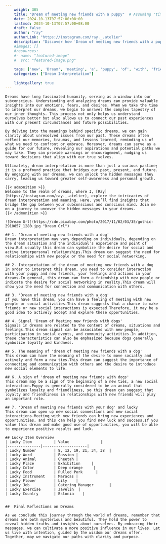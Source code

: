 ```yaml
---
    weight: 305
    title: "Dream of meeting new friends with a puppy"  # Assuming 'title' column exists
    date: 2024-10-13T07:57:00+08:00
    lastmod: 2024-10-13T07:57:00+08:00
    draft: false
    author: "ray"
    authorLink: "https://instagram.com/ray._.atelier"
    description: "Discover how 'Dream of meeting new friends with a puppy' can interpret your future and uncover its significant meanings in your life."
    #images: []
    #resources:
    #- name: "featured-image"
    #  src: "featured-image.png"
    
    tags: ['new', 'Dream', 'meeting', 'a', 'puppy', 'of', 'with', 'friends']
    categories: ["Dream Interpretation"]
    
    lightgallery: true
---
```

    
    Dreams have long fascinated humanity, serving as a window into our subconscious. Understanding and analyzing dreams can provide valuable insights into our emotions, fears, and desires. When we take the time to interpret our dreams, we begin to unravel the complex tapestry of our inner thoughts. This process not only helps us understand ourselves better but also allows us to connect our past experiences with our present circumstances and future possibilities.
    
    By delving into the meanings behind specific dreams, we can gain clarity about unresolved issues from our past. These dreams often reflect our memories, traumas, and lessons learned, reminding us of what we need to confront or embrace. Moreover, dreams can serve as a guide for our future, revealing our aspirations and potential paths we may take. They can provide warnings or encouragement, nudging us toward decisions that align with our true selves.
    
    Ultimately, dream interpretation is more than just a curious pastime; it is a profound practice that bridges our past, present, and future. By engaging with our dreams, we can unlock the hidden messages they carry, leading us toward greater self-awareness and personal growth.
    
    {{< admonition >}}
    Welcome to the realm of dreams, where I, [Ray](https://instagram.com/ray._.atelier), explore the intricacies of dream interpretation and meaning. Here, you’ll find insights that bridge the gap between your subconscious and conscious mind. Join me on a journey to uncover the hidden messages in your dreams.
    {{< /admonition >}}
    
    ![Dream Grl](https://cdn.pixabay.com/photo/2017/11/02/03/35/gothic-2910057_1280.jpg "Dream Grl")
    
    ## 1. 'Dream of meeting new friends with a dog'
    Dream interpretation may vary depending on individuals, depending on the dream situation and the individual's experience and point of view.But usually this dream can symbolize the desire for social and active interpersonal relationships.This dream can suggest the need for relationships with new people or the need for social networking.
    
    ## 2. Interpretation of the dream of meeting new friends with a dog
    In order to interpret this dream, you need to consider interaction with your puppy and new friends, your feelings and actions in your dreams.In general, this dream can form a friendship with new people or indicate the desire for social networking in reality.This dream will show you the need for connection and communication with others.
    
    ## 3. 'Dream of meeting new friends with a dog'
    If you have this dream, you can have a feeling of meeting with new people or social activities.This dream suggests that a chance to make friends or new social interactions is expected.Therefore, it may be a good idea to actively accept and explore these opportunities.
    
    ## 4. Signal 'Dream of Meeting new friends with dogs'
    Signals in dreams are related to the content of dreams, situations and feelings.This dream signal can be associated with new people, participation in social events, and community activities.In addition, these characteristics can also be emphasized because dogs generally symbolize loyalty and kindness.
    
    ## 5. The meaning of 'dream of meeting new friends with a dog'
    This dream can have the meaning of the desire to move socially and actively and form a new ties.This dream can suggest the importance of connecting and communication with others and the desire to introduce new social elements to life.
    
    ## 6. A sign of 'dream of meeting new friends with dogs'
    This dream may be a sign of the beginning of a new ties, a new social interaction.Puppy is generally considered to be an animal that symbolizes loyalty and friendliness, so this dream can suggest that loyalty and friendliness in relationships with new friends will play an important role.
    
    ## 7. 'Dream of meeting new friends with your dog' and lucky
    This dream can open up new social connections and new social interactions.Meeting with new friends can bring new experiences and opportunities, and this can help you find new luck and success.If you value this dream and make good use of opportunities, you will be able to experience positive results and luck.
    
    ## Lucky Item Overview
    | Lucky Item          | Value              |
    |---------------|--------------------|
    | Lucky Number        | 8, 12, 19, 21, 34, 38  |
    | Lucky Word          | Passion |
    | Lucky Animal        | Cheetah |
    | Lucky Place         | Exhibition     |
    | Lucky Color         | Deep orange     |
    | Lucky Food          | Pulled Pork      |
    | Lucky Instrument    | Maracas |
    | Lucky Flower        | Lily    |
    | Lucky Job           | Catering Manager       |
    | Lucky Exercise      | Javelin  |
    | Lucky Country       | Estonia    |
    
    
    ##  Final Reflections on Dreams
    
    As we conclude this journey through the world of dreams, remember that dreams are both mysterious and beautiful. They hold the power to reveal hidden truths and insights about ourselves. By embracing their messages, we can cultivate a more positive influence in our lives. Let us live with intention, guided by the wisdom our dreams offer. Together, may we navigate our paths with clarity and purpose.
    
